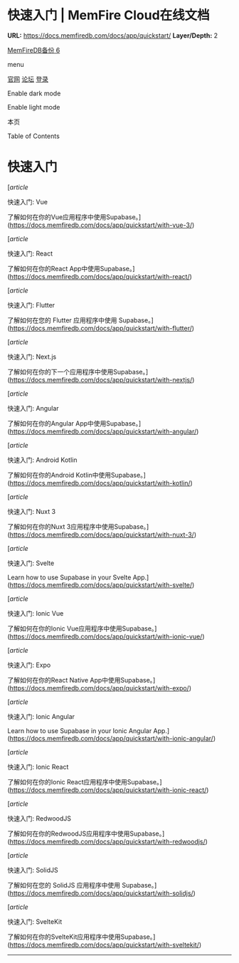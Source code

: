 # 快速入门 | MemFire Cloud在线文档

**URL:** https://docs.memfiredb.com/docs/app/quickstart/
**Layer/Depth:** 2

[MemFireDB备份 6](/)

menu

[官网](https://memfiredb.com/)
[论坛](https://community.memfiredb.com/)
[登录](https://cloud.memfiredb.com/auth/login)

Enable dark mode

Enable light mode

本页

Table of Contents

# 快速入门

[*article*

快速入门: Vue

了解如何在你的Vue应用程序中使用Supabase。](https://docs.memfiredb.com/docs/app/quickstart/with-vue-3/)

[*article*

快速入门: React

了解如何在你的React App中使用Supabase。](https://docs.memfiredb.com/docs/app/quickstart/with-react/)

[*article*

快速入门: Flutter

了解如何在您的 Flutter 应用程序中使用 Supabase。](https://docs.memfiredb.com/docs/app/quickstart/with-flutter/)

[*article*

快速入门: Next.js

了解如何在你的下一个应用程序中使用Supabase。](https://docs.memfiredb.com/docs/app/quickstart/with-nextjs/)

[*article*

快速入门: Angular

了解如何在你的Angular App中使用Supabase。](https://docs.memfiredb.com/docs/app/quickstart/with-angular/)

[*article*

快速入门: Android Kotlin

了解如何在你的Android Kotlin中使用Supabase。](https://docs.memfiredb.com/docs/app/quickstart/with-kotlin/)

[*article*

快速入门: Nuxt 3

了解如何在你的Nuxt 3应用程序中使用Supabase。](https://docs.memfiredb.com/docs/app/quickstart/with-nuxt-3/)

[*article*

快速入门: Svelte

Learn how to use Supabase in your Svelte App.](https://docs.memfiredb.com/docs/app/quickstart/with-svelte/)

[*article*

快速入门: Ionic Vue

了解如何在你的Ionic Vue应用程序中使用Supabase。](https://docs.memfiredb.com/docs/app/quickstart/with-ionic-vue/)

[*article*

快速入门: Expo

了解如何在你的React Native App中使用Supabase。](https://docs.memfiredb.com/docs/app/quickstart/with-expo/)

[*article*

快速入门: Ionic Angular

Learn how to use Supabase in your Ionic Angular App.](https://docs.memfiredb.com/docs/app/quickstart/with-ionic-angular/)

[*article*

快速入门: Ionic React

了解如何在你的Ionic React应用程序中使用Supabase。](https://docs.memfiredb.com/docs/app/quickstart/with-ionic-react/)

[*article*

快速入门: RedwoodJS

了解如何在你的RedwoodJS应用程序中使用Supabase。](https://docs.memfiredb.com/docs/app/quickstart/with-redwoodjs/)

[*article*

快速入门: SolidJS

了解如何在您的 SolidJS 应用程序中使用 Supabase。](https://docs.memfiredb.com/docs/app/quickstart/with-solidjs/)

[*article*

快速入门: SvelteKit

了解如何在你的SvelteKit应用程序中使用Supabase。](https://docs.memfiredb.com/docs/app/quickstart/with-sveltekit/)

---